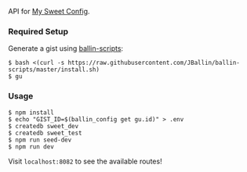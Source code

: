 API for [My Sweet Config](https://github.com/JBallin/sweet-config).

### Required Setup

Generate a gist using [ballin-scripts](https://github.com/JBallin/ballin-scripts):

```shell
$ bash <(curl -s https://raw.githubusercontent.com/JBallin/ballin-scripts/master/install.sh)
$ gu
```

### Usage

```shell
$ npm install
$ echo "GIST_ID=$(ballin_config get gu.id)" > .env
$ createdb sweet_dev
$ createdb sweet_test
$ npm run seed-dev
$ npm run dev
```

Visit `localhost:8082` to see the available routes!
